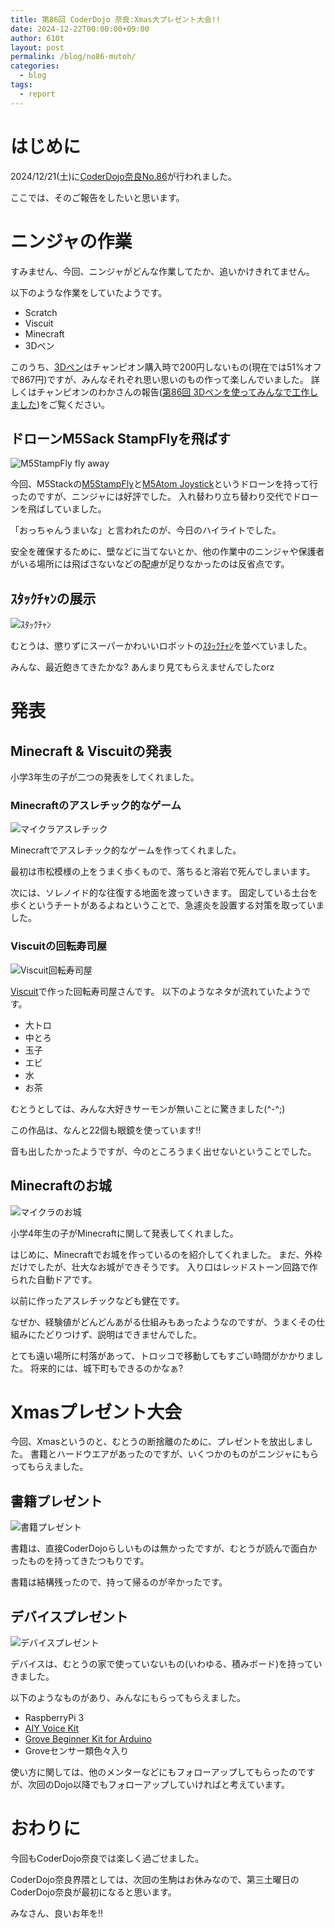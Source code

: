 ```yaml
---
title: 第86回 CoderDojo 奈良:Xmas大プレゼント大会!!
date: 2024-12-22T00:00:00+09:00
author: 610t
layout: post
permalink: /blog/no86-mutoh/
categories:
  - blog
tags:
  - report
---
```

# はじめに
2024/12/21(土)に[CoderDojo奈良No.86](https://coderdojo-nara-ikoma.connpass.com/event/339646/)が行われました。

ここでは、そのご報告をしたいと思います。

# ニンジャの作業
すみません、今回、ニンジャがどんな作業してたか、追いかけきれてません。

以下のような作業をしていたようです。
- Scratch
- Viscuit
- Minecraft
- 3Dペン

このうち、[3Dペン](https://ja.aliexpress.com/item/1005007344895573.html)はチャンピオン購入時で200円しないもの(現在では51%オフで867円)ですが、みんなそれぞれ思い思いのもの作って楽しんでいました。
詳しくはチャンピオンのわかさんの報告([第86回 3Dペンを使ってみんなで工作しました](https://coderdojo-nara.github.io/blog/no86/))をご覧ください。


## ドローンM5Sack StampFlyを飛ばす
![M5StampFly fly away](/assets/images/2024/12/2024-12-21-presen-stampfly.jpg)

今回、M5Stackの[M5StampFly](https://www.switch-science.com/products/9818)と[M5Atom Joystick](https://www.switch-science.com/products/9819)というドローンを持って行ったのですが、ニンジャには好評でした。
入れ替わり立ち替わり交代でドローンを飛ばしていました。

「おっちゃんうまいな」と言われたのが、今日のハイライトでした。

安全を確保するために、壁などに当てないとか、他の作業中のニンジャや保護者がいる場所には飛ばさないなどの配慮が足りなかったのは反省点です。

## ｽﾀｯｸﾁｬﾝの展示
![ｽﾀｯｸﾁｬﾝ](/assets/images/2024/12/2024-12-21-stackchan.jpg)

むとうは、懲りずにスーパーかわいいロボットの[ｽﾀｯｸﾁｬﾝ](https://protopedia.net/prototype/2345)を並べていました。

みんな、最近飽きてきたかな?
あんまり見てもらえませんでしたorz

# 発表
## Minecraft & Viscuitの発表
小学3年生の子が二つの発表をしてくれました。

### Minecraftのアスレチック的なゲーム
![マイクラアスレチック](/assets/images/2024/12/2024-12-21-presen-micra1.jpg)

Minecraftでアスレチック的なゲームを作ってくれました。

最初は市松模様の上をうまく歩くもので、落ちると溶岩で死んでしまいます。

次には、ソレノイド的な往復する地面を渡っていきます。
固定している土台を歩くというチートがあるよねということで、急遽炎を設置する対策を取っていました。

### Viscuitの回転寿司屋
![Viscuit回転寿司屋](/assets/images/2024/12/2024-12-21-presen-viscuit.jpg)

[Viscuit](https://www.viscuit.com/)で作った回転寿司屋さんです。
以下のようなネタが流れていたようです。
- 大トロ
- 中とろ
- 玉子
- エビ
- 水
- お茶

むとうとしては、みんな大好きサーモンが無いことに驚きました(^-^;)

この作品は、なんと22個も眼鏡を使っています!!

音も出したかったようですが、今のところうまく出せないということでした。

## Minecraftのお城
![マイクラのお城](/assets/images/2024/12/2024-12-21-present-castle.jpg)

小学4年生の子がMinecraftに関して発表してくれました。

はじめに、Minecraftでお城を作っているのを紹介してくれました。
まだ、外枠だけでしたが、壮大なお城ができそうです。
入り口はレッドストーン回路で作られた自動ドアです。

以前に作ったアスレチックなども健在です。

なぜか、経験値がどんどんあがる仕組みもあったようなのですが、うまくその仕組みにたどりつけず、説明はできませんでした。

とても遠い場所に村落があって、トロッコで移動してもすごい時間がかかりました。
将来的には、城下町もできるのかなぁ?

# Xmasプレゼント大会
今回、Xmasというのと、むとうの断捨離のために、プレゼントを放出しました。
書籍とハードウエアがあったのですが、いくつかのものがニンジャにもらってもらえました。

## 書籍プレゼント
![書籍プレゼント](/assets/images/2024/12/2024-12-21-present-book.jpg)

書籍は、直接CoderDojoらしいものは無かったですが、むとうが読んで面白かったものを持ってきたつもりです。

書籍は結構残ったので、持って帰るのが辛かったです。

## デバイスプレゼント
![デバイスプレゼント](/assets/images/2024/12/2024-12-21-present-board.jpg)

デバイスは、むとうの家で使っていないもの(いわゆる、積みボード)を持っていきました。

以下のようなものがあり、みんなにもらってもらえました。
- RaspberryPi 3
- [AIY Voice Kit](https://aiyprojects.withgoogle.com/voice/)
- [Grove Beginner Kit for Arduino](https://jp.seeedstudio.com/Grove-Beginner-Kit-for-Arduino-p-4549.html)
- Groveセンサー類色々入り

使い方に関しては、他のメンターなどにもフォローアップしてもらったのですが、次回のDojo以降でもフォローアップしていければと考えています。

# おわりに
今回もCoderDojo奈良では楽しく過ごせました。

CoderDojo奈良界隈としては、次回の生駒はお休みなので、第三土曜日のCoderDojo奈良が最初になると思います。

みなさん、良いお年を!!